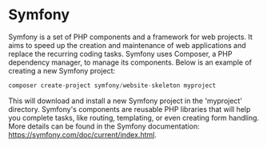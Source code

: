 # Symfony

Symfony is a set of PHP components and a framework for web projects. It aims to speed up the creation and maintenance of web applications and replace the recurring coding tasks. Symfony uses Composer, a PHP dependency manager, to manage its components. Below is an example of creating a new Symfony project:

```php
composer create-project symfony/website-skeleton myproject
```

This will download and install a new Symfony project in the 'myproject' directory. Symfony's components are reusable PHP libraries that will help you complete tasks, like routing, templating, or even creating form handling. More details can be found in the Symfony documentation: https://symfony.com/doc/current/index.html.